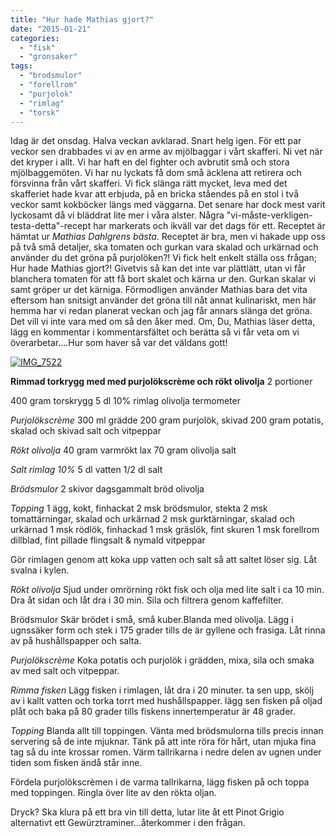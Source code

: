 ```yaml
---
title: "Hur hade Mathias gjort?"
date: "2015-01-21"
categories: 
  - "fisk"
  - "gronsaker"
tags: 
  - "brodsmulor"
  - "forellrom"
  - "purjolok"
  - "rimlag"
  - "torsk"
---
```


Idag är det onsdag. Halva veckan avklarad. Snart helg igen. För ett par veckor sen drabbades vi av en arme av mjölbaggar i vårt skafferi. Ni vet när det kryper i allt. Vi har haft en del fighter och avbrutit små och stora mjölbaggemöten. Vi har nu lyckats få dom små äcklena att retirera och försvinna från vårt skafferi. Vi fick slänga rätt mycket, leva med det skafferiet hade kvar att erbjuda, på en bricka ståendes på en stol i två veckor samt kokböcker längs med väggarna. Det senare har dock mest varit lyckosamt då vi bläddrat lite mer i våra alster. Några "vi-måste-verkligen-testa-detta"-recept har markerats och ikväll var det dags för ett. Receptet är hämtat ur _Mathias Dahlgrens bästa_. Receptet är bra, men vi hakade upp oss på två små detaljer, ska tomaten och gurkan vara skalad och urkärnad och använder du det gröna på purjolöken?! Vi fick helt enkelt ställa oss frågan; Hur hade Mathias gjort?! Givetvis så kan det inte var plättlätt, utan vi får blanchera tomaten för att få bort skalet och kärna ur den. Gurkan skalar vi samt gröper ur det kärniga. Förmodligen använder Mathias bara det vita eftersom han snitsigt använder det gröna till nåt annat kulinariskt, men här hemma har vi redan planerat veckan och jag får annars slänga det gröna. Det vill vi inte vara med om så den åker med. Om, Du, Mathias läser detta, lägg en kommentar i kommentarsfältet och berätta så vi får veta om vi överarbetar....Hur som haver så var det väldans gott!

[![IMG_7522](images/IMG_7522-1024x683.jpg)](http://import.local/wp-content/uploads/2015/01/IMG_7522.jpg)

**Rimmad torkrygg med med purjolökscrème och rökt olivolja** 2 portioner

400 gram torskrygg 5 dl 10% rimlag olivolja termometer

_Purjolökscrème_ 300 ml grädde 200 gram purjolök, skivad 200 gram potatis, skalad och skivad salt och vitpeppar

_Rökt olivolja_ 40 gram varmrökt lax 70 gram olivolja salt

_Salt rimlag 10%_ 5 dl vatten 1/2 dl salt

_Brödsmulor_ 2 skivor dagsgammalt bröd olivolja

_Topping_ 1 ägg, kokt, finhackat 2 msk brödsmulor, stekta 2 msk tomattärningar, skalad och urkärnad 2 msk gurktärningar, skalad och urkärnad 1 msk rödlök, finhackad 1 msk gräslök, fint skuren 1 msk forellrom dillblad, fint pillade flingsalt & nymald vitpeppar

Gör rimlagen genom att koka upp vatten och salt så att saltet löser sig. Låt svalna i kylen.

_Rökt olivolja_ Sjud under omrörning rökt fisk och olja med lite salt i ca 10 min. Dra åt sidan och låt dra i 30 min. Sila och filtrera genom kaffefilter.

Brödsmulor Skär brödet i små, små kuber.Blanda med olivolja. Lägg i ugnssäker form och stek i 175 grader tills de är gyllene och frasiga. Låt rinna av på hushållspapper och salta.

_Purjolökscrème_ Koka potatis och purjolök i grädden, mixa, sila och smaka av med salt och vitpeppar.

_Rimma fisken_ Lägg fisken i rimlagen, låt dra i 20 minuter. ta sen upp, skölj av i kallt vatten och torka torrt med hushållspapper. lägg sen fisken på oljad plåt och baka på 80 grader tills fiskens innertemperatur är 48 grader.

_Topping_ Blanda allt till toppingen. Vänta med brödsmulorna tills precis innan servering så de inte mjuknar. Tänk på att inte röra för hårt, utan mjuka fina tag så du inte krossar romen. Värm tallrikarna i nedre delen av ugnen under tiden som fisken ändå står inne.

Fördela purjolökscrèmen i de varma tallrikarna, lägg fisken på och toppa med toppingen. Ringla över lite av den rökta oljan.

Dryck? Ska klura på ett bra vin till detta, lutar lite åt ett Pinot Grigio alternativt ett Gewürztraminer...återkommer i den frågan.
